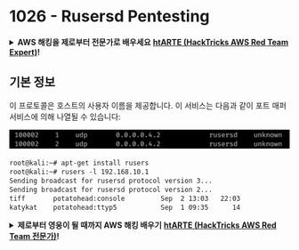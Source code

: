 # 1026 - Rusersd Pentesting

<details>

<summary><strong>AWS 해킹을 제로부터 전문가로 배우세요</strong> <a href="https://training.hacktricks.xyz/courses/arte"><strong>htARTE (HackTricks AWS Red Team Expert)</strong></a><strong>!</strong></summary>

HackTricks를 지원하는 다른 방법:

* **회사를 HackTricks에서 광고하거나 HackTricks를 PDF로 다운로드**하고 싶다면 [**구독 요금제**](https://github.com/sponsors/carlospolop)를 확인하세요!
* [**공식 PEASS & HackTricks 스왜그**](https://peass.creator-spring.com)를 구매하세요
* [**The PEASS Family**](https://opensea.io/collection/the-peass-family)를 발견하세요, 당사의 독점 [**NFTs**](https://opensea.io/collection/the-peass-family) 컬렉션
* **💬 [**디스코드 그룹**](https://discord.gg/hRep4RUj7f)에 가입하거나 [**텔레그램 그룹**](https://t.me/peass)에 가입하거나** 트위터** 🐦 [**@carlospolopm**](https://twitter.com/hacktricks\_live)**를 팔로우하세요.**
* **해킹 요령을 공유하려면 PR을** [**HackTricks**](https://github.com/carlospolop/hacktricks) **및** [**HackTricks Cloud**](https://github.com/carlospolop/hacktricks-cloud) **깃허브 저장소에 제출하세요.**

</details>

## 기본 정보

이 프로토콜은 호스트의 사용자 이름을 제공합니다. 이 서비스는 다음과 같이 포트 매퍼 서비스에 의해 나열될 수 있습니다:

![](<../.gitbook/assets/image (1041).png>)
```
root@kali:~# apt-get install rusers
root@kali:~# rusers -l 192.168.10.1
Sending broadcast for rusersd protocol version 3...
Sending broadcast for rusersd protocol version 2...
tiff       potatohead:console         Sep  2 13:03   22:03
katykat    potatohead:ttyp5           Sep  1 09:35      14
```
<details>

<summary><strong>제로부터 영웅이 될 때까지 AWS 해킹 배우기</strong> <a href="https://training.hacktricks.xyz/courses/arte"><strong>htARTE (HackTricks AWS Red Team 전문가)</strong></a><strong>!</strong></summary>

HackTricks를 지원하는 다른 방법:

* **회사가 HackTricks에 광고되길 원하거나 HackTricks를 PDF로 다운로드하고 싶다면** [**구독 요금제**](https://github.com/sponsors/carlospolop)를 확인하세요!
* [**공식 PEASS & HackTricks 굿즈**](https://peass.creator-spring.com)를 구매하세요
* [**The PEASS Family**](https://opensea.io/collection/the-peass-family)를 발견하세요, 당사의 독점 [**NFTs**](https://opensea.io/collection/the-peass-family) 컬렉션
* **💬 [**Discord 그룹**](https://discord.gg/hRep4RUj7f)에 가입하거나 [**텔레그램 그룹**](https://t.me/peass)에 가입하거나** 트위터** 🐦 [**@carlospolopm**](https://twitter.com/hacktricks\_live)**를 팔로우하세요.**
* **해킹 트릭을 공유하려면 PR을** [**HackTricks**](https://github.com/carlospolop/hacktricks) **및** [**HackTricks Cloud**](https://github.com/carlospolop/hacktricks-cloud) **깃허브 저장소에 제출하세요.**

</details>
